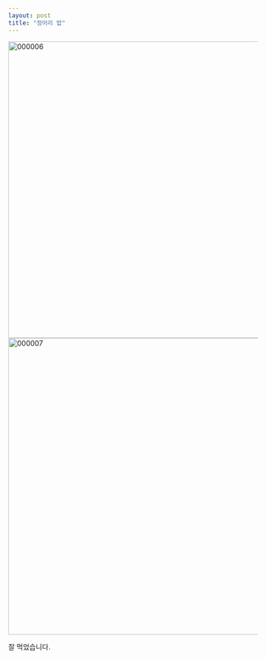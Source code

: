```yaml
---
layout: post
title: "정어리 밥"
---
```


<img width="600px" alt="000006" src="https://user-images.githubusercontent.com/81041256/114857156-eb60d300-9e22-11eb-920b-409b9ba77395.jpg">

<img width="600px" alt="000007" src="https://user-images.githubusercontent.com/81041256/114857325-164b2700-9e23-11eb-965e-ef2ecb8f2641.jpg">

잘 먹었습니다.
